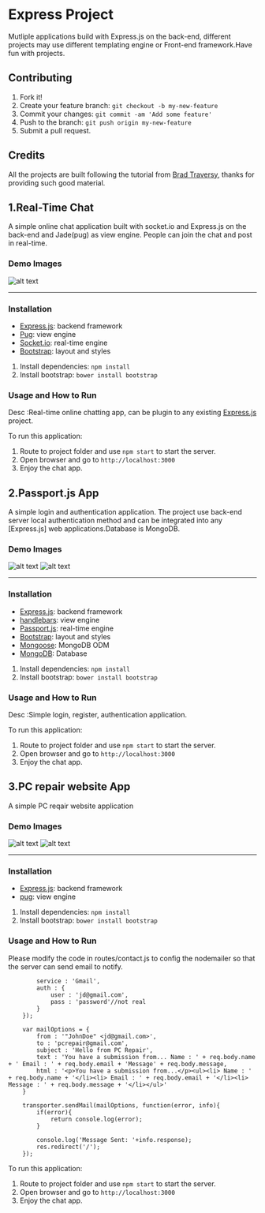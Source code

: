 # Express Project

Mutliple applications build with Express.js on the back-end, different projects may use different templating engine or Front-end framework.Have fun with projects.

## Contributing

1. Fork it!
2. Create your feature branch: `git checkout -b my-new-feature`
3. Commit your changes: `git commit -am 'Add some feature'`
4. Push to the branch: `git push origin my-new-feature`
5. Submit a pull request.

## Credits

All the projects are built following the tutorial from [Brad Traversy](https://github.com/bradtraversy?tab=repositories), thanks for providing such good material.

## 1.Real-Time Chat 

A simple online chat application built with socket.io and Express.js on the back-end and Jade(pug) as view engine. People can join the chat and post in real-time.

### Demo Images
![alt text](https://github.com/Xu-Guo/express_projects/blob/master/demoimages/chatio.png)
<hr>

### Installation

* [Express.js](http://expressjs.com): backend framework	
* [Pug](https://pugjs.org/api/getting-started.html): view engine
* [Socket.io](https://socket.io/): real-time engine
* [Bootstrap](http://www.getbootstrap.com):  layout and styles


1. Install dependencies: ```npm install```
2. Install bootstrap: ```bower install bootstrap```

### Usage and How to Run

Desc :Real-time online chatting app, can be plugin to any existing [Express.js](http://expressjs.com) project.<br>

To run this application: 
1. Route to project folder and use ```npm start``` to start the server.
2. Open browser and go to ```http://localhost:3000```
3. Enjoy the chat app.

## 2.Passport.js App 

A simple login and authentication application. The project use back-end server local authentication method and can be integrated into any [Express.js] web applications.Database is MongoDB.

### Demo Images
![alt text](https://github.com/Xu-Guo/express_projects/blob/master/demoimages/passportapp.png)
![alt text](https://github.com/Xu-Guo/express_projects/blob/master/demoimages/passportapp1.png)
<hr>

### Installation

* [Express.js](http://expressjs.com): backend framework	
* [handlebars](http://handlebarsjs.com/): view engine
* [Passport.js](http://passportjs.org/): real-time engine
* [Bootstrap](http://www.getbootstrap.com):  layout and styles
* [Mongoose](http://mongoosejs.com/): MongoDB ODM
* [MongoDB](https://www.mongodb.com/): Database


1. Install dependencies: ```npm install```
2. Install bootstrap: ```bower install bootstrap```

### Usage and How to Run

Desc :Simple login, register, authentication application.<br>

To run this application: 
1. Route to project folder and use ```npm start``` to start the server.
2. Open browser and go to ```http://localhost:3000```
3. Enjoy the chat app.


## 3.PC repair website App 

A simple PC reqair website application 

### Demo Images
![alt text](https://github.com/Xu-Guo/express_projects/blob/master/demoimages/passportapp.png)
![alt text](https://github.com/Xu-Guo/express_projects/blob/master/demoimages/passportapp1.png)
<hr>

### Installation

* [Express.js](http://expressjs.com): backend framework	
* [pug](https://pugjs.org/api/getting-started.html): view engine


1. Install dependencies: ```npm install```
2. Install bootstrap: ```bower install bootstrap```

### Usage and How to Run

Please modify the code in routes/contact.js to config the nodemailer so that the server can send email to notify.
```var transporter = nodemailer.createTransport({
        service : 'Gmail',
        auth : {
            user : 'jd@gmail.com',
            pass : 'password'//not real
        }
    });

    var mailOptions = {
        from : '"JohnDoe" <jd@gmail.com>',
        to : 'pcrepair@gmail.com',
        subject : 'Hello from PC Repair',
        text : 'You have a submission from... Name : ' + req.body.name + ' Email : ' + req.body.email + 'Message' + req.body.message,
        html : '<p>You have a submission from...</p><ul><li> Name : ' + req.body.name + '</li><li> Email : ' + req.body.email + '</li><li> Message : ' + req.body.message + '</li></ul>'
    }

    transporter.sendMail(mailOptions, function(error, info){
        if(error){
            return console.log(error);
        }

        console.log('Message Sent: '+info.response);
        res.redirect('/');
    }); 
```

To run this application: 
1. Route to project folder and use ```npm start``` to start the server.
2. Open browser and go to ```http://localhost:3000```
3. Enjoy the chat app.

